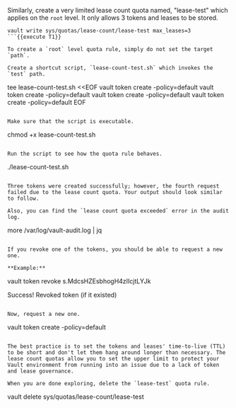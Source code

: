 Similarly, create a very limited lease count quota named, "lease-test" which applies on the `root` level. It only allows 3 tokens and leases to be stored.

```
vault write sys/quotas/lease-count/lease-test max_leases=3
```{{execute T1}}

To create a `root` level quota rule, simply do not set the target `path`.

Create a shortcut script, `lease-count-test.sh` which invokes the `test` path.

```
tee lease-count-test.sh <<EOF
vault token create -policy=default
vault token create -policy=default
vault token create -policy=default
vault token create -policy=default
EOF
```{{execute T1}}

Make sure that the script is executable.

```
chmod +x lease-count-test.sh
```{{execute T1}}

Run the script to see how the quota rule behaves.

```
./lease-count-test.sh
```{{execute T1}}

Three tokens were created successfully; however, the fourth request failed due to the lease count quota. Your output should look similar to follow.

Also, you can find the `lease count quota exceeded` error in the audit log.

```
more /var/log/vault-audit.log | jq
```{{execute T1}}

If you revoke one of the tokens, you should be able to request a new one.

**Example:**

```
vault token revoke s.MdcsHZEsbhogH4zIIcjtLYJk

Success! Revoked token (if it existed)
```

Now, request a new one.

```
vault token create -policy=default
```{{execute T1}}

The best practice is to set the tokens and leases' time-to-live (TTL) to be short and don't let them hang around longer than necessary. The lease count quotas allow you to set the upper limit to protect your Vault environment from running into an issue due to a lack of token and lease governance.

When you are done exploring, delete the `lease-test` quota rule.

```
vault delete sys/quotas/lease-count/lease-test
```{{execute T1}}
